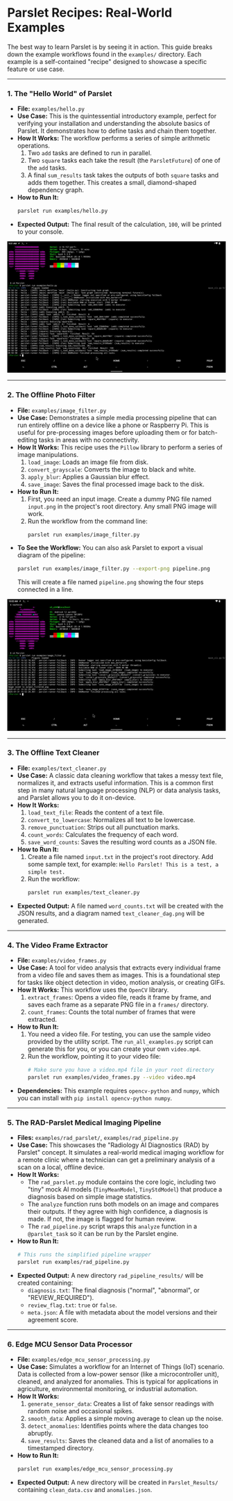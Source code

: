 # Parslet Recipes: Real-World Examples

The best way to learn Parslet is by seeing it in action. This guide breaks down the example workflows found in the `examples/` directory. Each example is a self-contained "recipe" designed to showcase a specific feature or use case.

---

### 1. The "Hello World" of Parslet

-   **File:** `examples/hello.py`
-   **Use Case:** This is the quintessential introductory example, perfect for verifying your installation and understanding the absolute basics of Parslet. It demonstrates how to define tasks and chain them together.
-   **How It Works:** The workflow performs a series of simple arithmetic operations.
    1.  Two `add` tasks are defined to run in parallel.
    2.  Two `square` tasks each take the result (the `ParsletFuture`) of one of the `add` tasks.
    3.  A final `sum_results` task takes the outputs of both `square` tasks and adds them together.
    This creates a small, diamond-shaped dependency graph.
-   **How to Run It:**
    ```bash
    parslet run examples/hello.py
    ```
-   **Expected Output:** The final result of the calculation, `100`, will be printed to your console.

![Hello Parslet Example](visuals/hello_py.jpg)

---

### 2. The Offline Photo Filter

-   **File:** `examples/image_filter.py`
-   **Use Case:** Demonstrates a simple media processing pipeline that can run entirely offline on a device like a phone or Raspberry Pi. This is useful for pre-processing images before uploading them or for batch-editing tasks in areas with no connectivity.
-   **How It Works:** This recipe uses the `Pillow` library to perform a series of image manipulations.
    1.  `load_image`: Loads an image file from disk.
    2.  `convert_grayscale`: Converts the image to black and white.
    3.  `apply_blur`: Applies a Gaussian blur effect.
    4.  `save_image`: Saves the final processed image back to the disk.
-   **How to Run It:**
    1.  First, you need an input image. Create a dummy PNG file named `input.png` in the project's root directory. Any small PNG image will work.
    2.  Run the workflow from the command line:
        ```bash
        parslet run examples/image_filter.py
        ```
-   **To See the Workflow:** You can also ask Parslet to export a visual diagram of the pipeline:
    ```bash
    parslet run examples/image_filter.py --export-png pipeline.png
    ```
    This will create a file named `pipeline.png` showing the four steps connected in a line.

![Image Filter Example](visuals/image_filter.jpg)

---

### 3. The Offline Text Cleaner

-   **File:** `examples/text_cleaner.py`
-   **Use Case:** A classic data cleaning workflow that takes a messy text file, normalizes it, and extracts useful information. This is a common first step in many natural language processing (NLP) or data analysis tasks, and Parslet allows you to do it on-device.
-   **How It Works:**
    1.  `load_text_file`: Reads the content of a text file.
    2.  `convert_to_lowercase`: Normalizes all text to be lowercase.
    3.  `remove_punctuation`: Strips out all punctuation marks.
    4.  `count_words`: Calculates the frequency of each word.
    5.  `save_word_counts`: Saves the resulting word counts as a JSON file.
-   **How to Run It:**
    1.  Create a file named `input.txt` in the project's root directory. Add some sample text, for example: `Hello Parslet! This is a test, a simple test.`
    2.  Run the workflow:
        ```bash
        parslet run examples/text_cleaner.py
        ```
-   **Expected Output:** A file named `word_counts.txt` will be created with the JSON results, and a diagram named `text_cleaner_dag.png` will be generated.

---

### 4. The Video Frame Extractor

-   **File:** `examples/video_frames.py`
-   **Use Case:** A tool for video analysis that extracts every individual frame from a video file and saves them as images. This is a foundational step for tasks like object detection in video, motion analysis, or creating GIFs.
-   **How It Works:** This workflow uses the `OpenCV` library.
    1.  `extract_frames`: Opens a video file, reads it frame by frame, and saves each frame as a separate PNG file in a `frames/` directory.
    2.  `count_frames`: Counts the total number of frames that were extracted.
-   **How to Run It:**
    1.  You need a video file. For testing, you can use the sample video provided by the utility script. The `run_all_examples.py` script can generate this for you, or you can create your own `video.mp4`.
    2.  Run the workflow, pointing it to your video file:
        ```bash
        # Make sure you have a video.mp4 file in your root directory
        parslet run examples/video_frames.py --video video.mp4
        ```
-   **Dependencies:** This example requires `opencv-python` and `numpy`, which you can install with `pip install opencv-python numpy`.

---

### 5. The RAD-Parslet Medical Imaging Pipeline

-   **Files:** `examples/rad_parslet/`, `examples/rad_pipeline.py`
-   **Use Case:** This showcases the "Radiology AI Diagnostics (RAD) by Parslet" concept. It simulates a real-world medical imaging workflow for a remote clinic where a technician can get a preliminary analysis of a scan on a local, offline device.
-   **How It Works:**
    -   The `rad_parslet.py` module contains the core logic, including two "tiny" mock AI models (`TinyMeanModel`, `TinyStdModel`) that produce a diagnosis based on simple image statistics.
    -   The `analyze` function runs both models on an image and compares their outputs. If they agree with high confidence, a diagnosis is made. If not, the image is flagged for human review.
    -   The `rad_pipeline.py` script wraps this `analyze` function in a `@parslet_task` so it can be run by the Parslet engine.
-   **How to Run It:**
    ```bash
    # This runs the simplified pipeline wrapper
    parslet run examples/rad_pipeline.py
    ```
-   **Expected Output:** A new directory `rad_pipeline_results/` will be created containing:
    -   `diagnosis.txt`: The final diagnosis ("normal", "abnormal", or "REVIEW_REQUIRED").
    -   `review_flag.txt`: `true` or `false`.
    -   `meta.json`: A file with metadata about the model versions and their agreement score.

---

### 6. Edge MCU Sensor Data Processor

-   **File:** `examples/edge_mcu_sensor_processing.py`
-   **Use Case:** Simulates a workflow for an Internet of Things (IoT) scenario. Data is collected from a low-power sensor (like a microcontroller unit), cleaned, and analyzed for anomalies. This is typical for applications in agriculture, environmental monitoring, or industrial automation.
-   **How It Works:**
    1.  `generate_sensor_data`: Creates a list of fake sensor readings with random noise and occasional spikes.
    2.  `smooth_data`: Applies a simple moving average to clean up the noise.
    3.  `detect_anomalies`: Identifies points where the data changes too abruptly.
    4.  `save_results`: Saves the cleaned data and a list of anomalies to a timestamped directory.
-   **How to Run It:**
    ```bash
    parslet run examples/edge_mcu_sensor_processing.py
    ```
-   **Expected Output:** A new directory will be created in `Parslet_Results/` containing `clean_data.csv` and `anomalies.json`.
